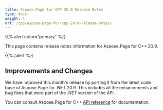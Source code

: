 ```yaml
---
title: Aspose.Page for CPP 20.9 Release Notes
type: docs
weight: 4
url: /cpp/aspose-page-for-cpp-20-9-release-notes/
---
```


{{% alert color="primary" %}}

This page contains release notes information for Aspose.Page for C++ 20.9.

{{% /alert %}}
## **Improvements and Changes**
We have improved this month's release by porting it from the latest code base of Aspose.Page for .NET 20.9. This includes all the enhancements and bug fixes that were part of the .NET version of the API.

You can consult Aspose.Page for C++ [API reference](https://reference.aspose.com/page/cpp/) for documentation.
